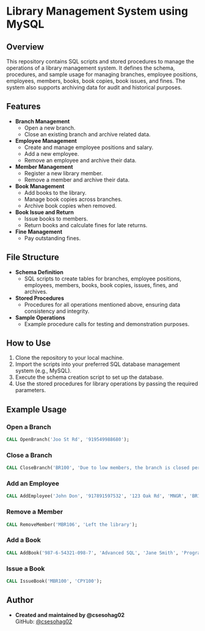 # Library Management System using MySQL

## Overview
This repository contains SQL scripts and stored procedures to manage the operations of a library management system. It defines the schema, procedures, and sample usage for managing branches, employee positions, employees, members, books, book copies, book issues, and fines. The system also supports archiving data for audit and historical purposes.

## Features
- **Branch Management**
  - Open a new branch.
  - Close an existing branch and archive related data.
- **Employee Management**
  - Create and manage employee positions and salary.
  - Add a new employee.
  - Remove an employee and archive their data.
- **Member Management**
  - Register a new library member.
  - Remove a member and archive their data.
- **Book Management**
  - Add books to the library.
  - Manage book copies across branches.
  - Archive book copies when removed.
- **Book Issue and Return**
  - Issue books to members.
  - Return books and calculate fines for late returns.
- **Fine Management**
  - Pay outstanding fines.

## File Structure
- **Schema Definition**
  - SQL scripts to create tables for branches, employee positions, employees, members, books, book copies, issues, fines, and archives.
- **Stored Procedures**
  - Procedures for all operations mentioned above, ensuring data consistency and integrity.
- **Sample Operations**
  - Example procedure calls for testing and demonstration purposes.

## How to Use
1. Clone the repository to your local machine.
2. Import the scripts into your preferred SQL database management system (e.g., MySQL).
3. Execute the schema creation script to set up the database.
4. Use the stored procedures for library operations by passing the required parameters.

## Example Usage
### Open a Branch
```sql
CALL OpenBranch('Joo St Rd', '919549988680');
```

### Close a Branch
```sql
CALL CloseBranch('BR100', 'Due to low members, the branch is closed permanently');
```

### Add an Employee
```sql
CALL AddEmployee('John Don', '917891597532', '123 Oak Rd', 'MNGR', 'BR105');
```

### Remove a Member
```sql
CALL RemoveMember('MBR106', 'Left the library');
```

### Add a Book
```sql
CALL AddBook('987-6-54321-098-7', 'Advanced SQL', 'Jane Smith', 'Programming', 'English', 2022, 'Code Publisher', 499.99, NULL);
```

### Issue a Book
```sql
CALL IssueBook('MBR100', 'CPY100');
```

## Author
- **Created and maintained by @csesohag02**  
  GitHub: [@csesohag02](https://github.com/csesohag02)
